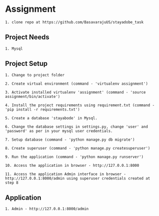 Assignment
==========
    1. clone repo at https://github.com/BasavarajuUS/stayadobe_task


Project Needs
-------------
    1. Mysql


Project Setup
-------------
    1. Change to project folder

    2. Create virtual environment (command - 'virtualenv assignment')

    3. Activate installed virtualenv 'assignment' (command - 'source assignment/bin/activate')

    4. Install the project requirements using requirement.txt (command - 'pip install -r requirements.txt')

    5. Create a database 'stayabode' in Mysql.

    6. Change the database settings in settings.py, change 'user' and 'password' as per in your mysql user credentials.

    7. Setup database (command - 'python manage.py db migrate')

    8. Create superuser (command - 'python manage.py createsuperuser')

    9. Run the application (command - 'python manage.py runserver')

    10. Access the application in browser - http://127.0.0.1:8000

    11. Access the application Admin interface in browser - http://127.0.0.1:8000/admin using superuser credentials created at step 8


Application
-----------
    1. Admin - http://127.0.0.1:8000/admin

